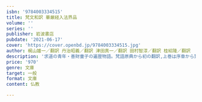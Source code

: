 ```yaml
---
isbn: '9784003334515'
title: 梵文和訳 華厳経入法界品
volume: ''
series: ''
publisher: 岩波書店
pubdate: '2021-06-17'
cover: 'https://cover.openbd.jp/9784003334515.jpg'
author: 梶山雄一／翻訳 丹治昭義／翻訳 津田真一／翻訳 田村智淳／翻訳 桂紹隆／翻訳
description: '求道の青年・善財童子の遍歴物語。梵語原典から初の翻訳,上巻は序章から第十七章まで収録。(全三冊)'
price: '970'
genre: 文庫
target: 一般
format: 文庫
content: 仏教

---
```

